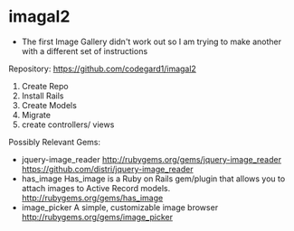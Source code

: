 imagal2
=======
- The first Image Gallery didn't work out so I am trying to make another with a different set of instructions

Repository: https://github.com/codegard1/imagal2

1. Create Repo
2. Install Rails 
3. Create Models
4. Migrate
5. create controllers/ views

Possibly Relevant Gems: 
- jquery-image_reader
	http://rubygems.org/gems/jquery-image_reader
	https://github.com/distri/jquery-image_reader
- has_image 
	Has_image is a Ruby on Rails gem/plugin that allows you to attach images to Active Record models.
	http://rubygems.org/gems/has_image
- image_picker
	A simple, customizable image browser
	http://rubygems.org/gems/image_picker

